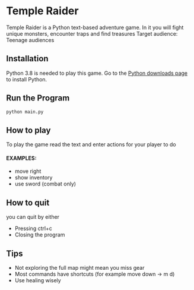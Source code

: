 # Temple Raider

Temple Raider is a Python text-based adventure game.
In it you will fight unique monsters, encounter traps and find treasures
Target audience: Teenage audiences

## Installation

Python 3.8 is needed to play this game. Go to the [Python downloads page](https://www.python.org/downloads/) to install Python.

## Run the Program

```bash
python main.py
```

## How to play

To play the game read the text and enter actions for your player to do
#### EXAMPLES:
- move right
- show inventory
- use sword (combat only)


## How to quit

you can quit by either
- Pressing ctrl+c
- Closing the program

## Tips

- Not exploring the full map might mean you miss gear
- Most commands have shortcuts (for example move down -> m d)
- Use healing wisely